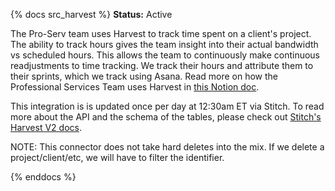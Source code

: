 {% docs src_harvest %}
**Status:** Active

The Pro-Serv team uses Harvest to track time spent on a client's project. The ability to track hours gives the team insight into their actual bandwidth vs scheduled hours. This allows the team to continuously make continuous readjustments to time tracking. We track their hours and attribute them to their sprints, which we track using Asana. Read more on how the Professional Services Team uses Harvest in [this Notion doc](https://www.notion.so/dbtlabs/How-We-Use-Harvest-62f9dbcffd3247908f70a7567dac1e77).

This integration is is updated once per day at 12:30am ET via Stitch. To read more about the API and the schema of the tables, please check out [Stitch's Harvest V2 docs](https://www.stitchdata.com/docs/integrations/saas/harvest#schema).

NOTE: This connector does not take hard deletes into the mix. If we delete a project/client/etc, we will have to filter the identifier.

{% enddocs %}